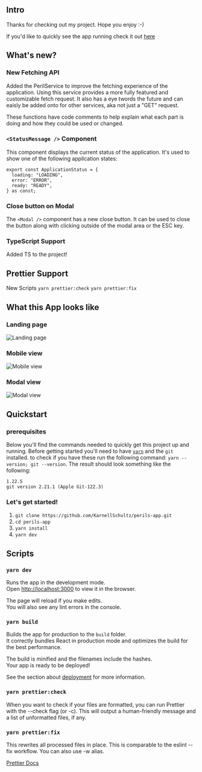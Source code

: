 ## Intro

Thanks for checking out my project. Hope you enjoy :-)

If you'd like to quickly see the app running check it out [here](https://lucid-lamarr-98321c.netlify.app)

## What's new?

### New Fetching API

Added the PerilService to improve the fetching experience of the application. Using this service provides a more fully featured and customizable fetch request. It also has a eye twords the future and can eaisly be added onto for other services, aka not just a "GET" request.

These functions have code comments to help explain what each part is doing and how they could be used or changed. 

### `<StatusMessage />` Component

This component displays the current status of the application. It's used to show one of the following application states:

```
export const ApplicationStatus = {
  loading: "LOADING",
  error: "ERROR",
  ready: "READY",
} as const;
```

### Close button on Modal

The `<Modal />` component has a new close button. It can be used to close the button along with clicking outside of the modal area or the ESC key. 

### TypeScript Support

Added TS to the project!

## Prettier Support

New Scripts `yarn prettier:check` `yarn prettier:fix`

## What this App looks like

### Landing page

![Landing page](./images/landingpage.png)

### Mobile view

![Mobile view](./images/mobile.png)

### Modal view

![Modal view](./images/modal.png)

## Quickstart

### prerequisites

Below you'll find the commands needed to quickly get this project up and running. Before getting started you'll need to have [`yarn`](https://yarnpkg.com/) and the `git` installed.
to check if you have these run the following command: `yarn --version; git --version`. The result should look something like the following:

```
1.22.5
git version 2.21.1 (Apple Git-122.3)
```

### Let's get started!

1. `git clone https://github.com/KarnellSchultz/perils-app.git`
2. `cd perils-app`
3. `yarn install`
4. `yarn dev`

## Scripts
### `yarn dev`

Runs the app in the development mode.\
Open [http://localhost:3000](http://localhost:3000) to view it in the browser.

The page will reload if you make edits.\
You will also see any lint errors in the console.

### `yarn build`

Builds the app for production to the `build` folder.\
It correctly bundles React in production mode and optimizes the build for the best performance.

The build is minified and the filenames include the hashes.\
Your app is ready to be deployed!

See the section about [deployment](https://facebook.github.io/create-react-app/docs/deployment) for more information.

### `yarn prettier:check`

When you want to check if your files are formatted, you can run Prettier with the --check flag (or -c). This will output a human-friendly message and a list of unformatted files, if any.

### `yarn prettier:fix`

This rewrites all processed files in place. This is comparable to the eslint --fix workflow. You can also use -w alias.

[Prettier Docs](https://prettier.io/docs/en/cli.html)

